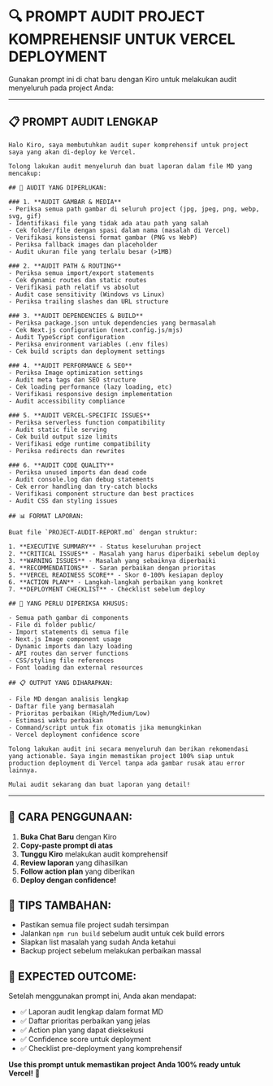 # 🔍 PROMPT AUDIT PROJECT KOMPREHENSIF UNTUK VERCEL DEPLOYMENT

Gunakan prompt ini di chat baru dengan Kiro untuk melakukan audit menyeluruh pada project Anda:

---

## 📋 PROMPT AUDIT LENGKAP

```
Halo Kiro, saya membutuhkan audit super komprehensif untuk project saya yang akan di-deploy ke Vercel. 

Tolong lakukan audit menyeluruh dan buat laporan dalam file MD yang mencakup:

## 🎯 AUDIT YANG DIPERLUKAN:

### 1. **AUDIT GAMBAR & MEDIA**
- Periksa semua path gambar di seluruh project (jpg, jpeg, png, webp, svg, gif)
- Identifikasi file yang tidak ada atau path yang salah
- Cek folder/file dengan spasi dalam nama (masalah di Vercel)
- Verifikasi konsistensi format gambar (PNG vs WebP)
- Periksa fallback images dan placeholder
- Audit ukuran file yang terlalu besar (>1MB)

### 2. **AUDIT PATH & ROUTING**
- Periksa semua import/export statements
- Cek dynamic routes dan static routes
- Verifikasi path relatif vs absolut
- Audit case sensitivity (Windows vs Linux)
- Periksa trailing slashes dan URL structure

### 3. **AUDIT DEPENDENCIES & BUILD**
- Periksa package.json untuk dependencies yang bermasalah
- Cek Next.js configuration (next.config.js/mjs)
- Audit TypeScript configuration
- Periksa environment variables (.env files)
- Cek build scripts dan deployment settings

### 4. **AUDIT PERFORMANCE & SEO**
- Periksa Image optimization settings
- Audit meta tags dan SEO structure
- Cek loading performance (lazy loading, etc)
- Verifikasi responsive design implementation
- Audit accessibility compliance

### 5. **AUDIT VERCEL-SPECIFIC ISSUES**
- Periksa serverless function compatibility
- Audit static file serving
- Cek build output size limits
- Verifikasi edge runtime compatibility
- Periksa redirects dan rewrites

### 6. **AUDIT CODE QUALITY**
- Periksa unused imports dan dead code
- Audit console.log dan debug statements
- Cek error handling dan try-catch blocks
- Verifikasi component structure dan best practices
- Audit CSS dan styling issues

## 📊 FORMAT LAPORAN:

Buat file `PROJECT-AUDIT-REPORT.md` dengan struktur:

1. **EXECUTIVE SUMMARY** - Status keseluruhan project
2. **CRITICAL ISSUES** - Masalah yang harus diperbaiki sebelum deploy
3. **WARNING ISSUES** - Masalah yang sebaiknya diperbaiki
4. **RECOMMENDATIONS** - Saran perbaikan dengan prioritas
5. **VERCEL READINESS SCORE** - Skor 0-100% kesiapan deploy
6. **ACTION PLAN** - Langkah-langkah perbaikan yang konkret
7. **DEPLOYMENT CHECKLIST** - Checklist sebelum deploy

## 🔧 YANG PERLU DIPERIKSA KHUSUS:

- Semua path gambar di components
- File di folder public/
- Import statements di semua file
- Next.js Image component usage
- Dynamic imports dan lazy loading
- API routes dan server functions
- CSS/styling file references
- Font loading dan external resources

## 📋 OUTPUT YANG DIHARAPKAN:

- File MD dengan analisis lengkap
- Daftar file yang bermasalah
- Prioritas perbaikan (High/Medium/Low)
- Estimasi waktu perbaikan
- Command/script untuk fix otomatis jika memungkinkan
- Vercel deployment confidence score

Tolong lakukan audit ini secara menyeluruh dan berikan rekomendasi yang actionable. Saya ingin memastikan project 100% siap untuk production deployment di Vercel tanpa ada gambar rusak atau error lainnya.

Mulai audit sekarang dan buat laporan yang detail!
```

---

## 🎯 CARA PENGGUNAAN:

1. **Buka Chat Baru** dengan Kiro
2. **Copy-paste prompt di atas** 
3. **Tunggu Kiro** melakukan audit komprehensif
4. **Review laporan** yang dihasilkan
5. **Follow action plan** yang diberikan
6. **Deploy dengan confidence!**

## 📝 TIPS TAMBAHAN:

- Pastikan semua file project sudah tersimpan
- Jalankan `npm run build` sebelum audit untuk cek build errors
- Siapkan list masalah yang sudah Anda ketahui
- Backup project sebelum melakukan perbaikan massal

## 🚀 EXPECTED OUTCOME:

Setelah menggunakan prompt ini, Anda akan mendapat:
- ✅ Laporan audit lengkap dalam format MD
- ✅ Daftar prioritas perbaikan yang jelas
- ✅ Action plan yang dapat dieksekusi
- ✅ Confidence score untuk deployment
- ✅ Checklist pre-deployment yang komprehensif

**Use this prompt untuk memastikan project Anda 100% ready untuk Vercel!** 🎉